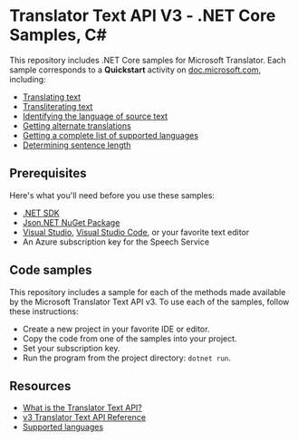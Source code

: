 # Translator Text API V3 - .NET Core Samples, C#

This repository includes .NET Core samples for Microsoft Translator. Each sample corresponds to a **Quickstart** activity on [doc.microsoft.com](https://docs.microsoft.com/azure/cognitive-services/translator/), including:

* [Translating text](https://docs.microsoft.com/azure/cognitive-services/translator/quickstart-csharp-translate)
* [Transliterating text](https://docs.microsoft.com/azure/cognitive-services/translator/quickstart-csharp-transliterate)
* [Identifying the language of source text](https://docs.microsoft.com/azure/cognitive-services/translator/quickstart-csharp-detect)
* [Getting alternate translations](https://docs.microsoft.com/azure/cognitive-services/translator/quickstart-csharp-dictionary)
* [Getting a complete list of supported languages](https://docs.microsoft.com/azure/cognitive-services/translator/quickstart-csharp-languages)
* [Determining sentence length](https://docs.microsoft.com/azure/cognitive-services/translator/quickstart-csharp-sentences)

## Prerequisites

Here's what you'll need before you use these samples:

* [.NET SDK](https://www.microsoft.com/net/learn/dotnet/hello-world-tutorial)
* [Json.NET NuGet Package](https://www.nuget.org/packages/Newtonsoft.Json/)
* [Visual Studio](https://visualstudio.microsoft.com/downloads/), [Visual Studio Code](https://code.visualstudio.com/download), or your favorite text editor
* An Azure subscription key for the Speech Service

## Code samples

This repository includes a sample for each of the methods made available by the Microsoft Translator Text API v3. To use each of the samples, follow these instructions:

* Create a new project in your favorite IDE or editor.
* Copy the code from one of the samples into your project.
* Set your subscription key.
* Run the program from the project directory: `dotnet run`.

## Resources

* [What is the Translator Text API?](https://docs.microsoft.com/azure/cognitive-services/translator/translator-info-overview)
* [v3 Translator Text API Reference](https://docs.microsoft.com/azure/cognitive-services/translator/)
* [Supported languages](https://docs.microsoft.com/azure/cognitive-services/translator/language-support)
